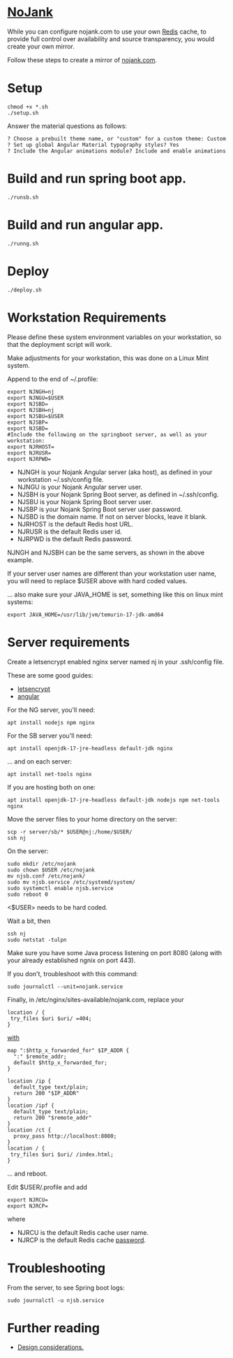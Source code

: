 # [NoJank](https://nojank.com)


While you can configure nojank.com to use your own [Redis](https://redis.io) cache, to provide full control over availability and source transparency, you would create your own mirror.


Follow these steps to create a mirror of [nojank.com](https://nojank.com).


# Setup


    chmod +x *.sh
    ./setup.sh


Answer the material questions as follows:



    ? Choose a prebuilt theme name, or "custom" for a custom theme: Custom
    ? Set up global Angular Material typography styles? Yes
    ? Include the Angular animations module? Include and enable animations




# Build and run spring boot app.


    ./runsb.sh



# Build and run angular app.


    ./runng.sh


# Deploy



    ./deploy.sh


# Workstation Requirements

Please define these system environment variables on your workstation, so that the deployment script will work.

Make adjustments for your workstation, this was done on a Linux Mint system.

Append to the end of ~/.profile:
    

    export NJNGH=nj
    export NJNGU=$USER
    export NJSBD=
    export NJSBH=nj
    export NJSBU=$USER
    export NJSBP=
    export NJSBD=
    #Include the following on the springboot server, as well as your workstation:
    export NJRHOST=
    export NJRUSR=
    export NJRPWD=

* NJNGH is your Nojank Angular server (aka host), as defined in your workstation ~/.ssh/config file.
* NJNGU is your Nojank Angular server user.
* NJSBH is your Nojank Spring Boot server, as defined in ~/.ssh/config.
* NJSBU is your Nojank Spring Boot server user.
* NJSBP is your Nojank Spring Boot server user password.
* NJSBD is the domain name. If not on server blocks, leave it blank.
* NJRHOST is the default Redis host URL.
* NJRUSR is the default Redis user id.
* NJRPWD is the default Redis password.

NJNGH and NJSBH can be the same servers, as shown in the above example.

If your server user names are different than your workstation user name, you will need to replace $USER above with
hard coded values.

... also make sure your JAVA_HOME is set, something like this on linux mint systems:


    export JAVA_HOME=/usr/lib/jvm/temurin-17-jdk-amd64


# Server requirements

Create a letsencrypt enabled nginx server named nj in your .ssh/config file.

These are some good guides:

* [letsencrypt](https://www.digitalocean.com/community/tutorials/how-to-secure-nginx-with-let-s-encrypt-on-ubuntu-20-04)
* [angular](https://www.digitalocean.com/community/tutorials/nginx-reverse-proxy-node-angular)

For the NG server, you'll need:


    apt install nodejs npm nginx


For the SB server you'll need:


    apt install openjdk-17-jre-headless default-jdk nginx


... and on each server:


    apt install net-tools nginx


If you are hosting both on one:


    apt install openjdk-17-jre-headless default-jdk nodejs npm net-tools nginx




Move the server files to your home directory on the server:


    scp -r server/sb/* $USER@nj:/home/$USER/
    ssh nj


On the server:


    sudo mkdir /etc/nojank
    sudo chown $USER /etc/nojank
    mv njsb.conf /etc/nojank/
    sudo mv njsb.service /etc/systemd/system/
    sudo systemctl enable njsb.service
    sudo reboot 0


<$USER> needs to be hard coded.

Wait a bit, then


    ssh nj
    sudo netstat -tulpn


Make sure you have some Java process listening on port 8080 (along with your already established ngnix on port 443).


If you don't, troubleshoot with this command:


    sudo journalctl --unit=nojank.service


Finally, in /etc/nginx/sites-available/nojank.com, replace your

    location / {
     try_files $uri $uri/ =404;
    }


[with](https://stackoverflow.com/questions/32107901)

    map ":$http_x_forwarded_for" $IP_ADDR {
      ":" $remote_addr;
      default $http_x_forwarded_for;
    }

    location /ip {
      default_type text/plain;
      return 200 "$IP_ADDR"
    }
    location /ipf {
      default_type text/plain;
      return 200 "$remote_addr"
    }
    location /ct {
      proxy_pass http://localhost:8080;
    }
    location / {
     try_files $uri $uri/ /index.html;
    }

... and reboot.


Edit $USER/.profile and add


    export NJRCU=
    export NJRCP=


where


* NJRCU is the default Redis cache user name.
* NJRCP is the default Redis cache [password](https://cwiki.apache.org/confluence/display/TOMCAT/Password).


# Troubleshooting

From the server, to see Spring boot logs:

    sudo journalctl -u njsb.service

# Further reading

* [Design considerations.](./docs/design.md)
